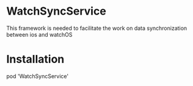 # WatchSyncService
This framework is needed to facilitate the work on data synchronization between ios and watchOS

# Installation
pod 'WatchSyncService'
